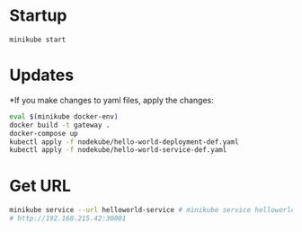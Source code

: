 # Startup
`minikube start`

# Updates
*If you make changes to yaml files, apply the changes:
```sh
eval $(minikube docker-env)
docker build -t gateway .
docker-compose up
kubectl apply -f nodekube/hello-world-deployment-def.yaml
kubectl apply -f nodekube/hello-world-service-def.yaml
```

# Get URL
```sh
minikube service --url helloworld-service # minikube service helloworld-service
# http://192.168.215.42:30001
```